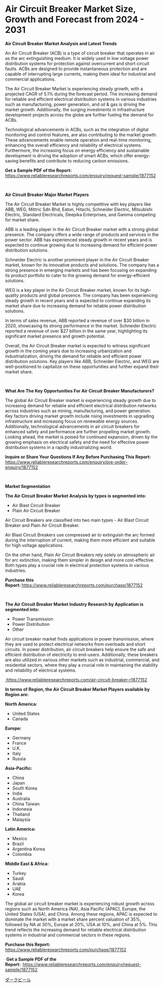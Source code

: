 <p><h1>Air Circuit Breaker Market Size, Growth and Forecast from 2024 - 2031</h1></p><p><strong>Air Circuit Breaker Market Analysis and Latest Trends</strong></p>
<p><p>An Air Circuit Breaker (ACB) is a type of circuit breaker that operates in air as the arc extinguishing medium. It is widely used in low voltage power distribution systems for protection against overcurrent and short circuit faults. ACBs are designed to provide instantaneous protection and are capable of interrupting large currents, making them ideal for industrial and commercial applications.</p><p>The Air Circuit Breaker Market is experiencing steady growth, with a projected CAGR of 5.1% during the forecast period. The increasing demand for reliable and efficient electrical distribution systems in various industries such as manufacturing, power generation, and oil & gas is driving the market growth. Additionally, the surging investments in infrastructure development projects across the globe are further fueling the demand for ACBs.</p><p>Technological advancements in ACBs, such as the integration of digital monitoring and control features, are also contributing to the market growth. These advancements enable remote operation and real-time monitoring, enhancing the overall efficiency and reliability of electrical systems. Furthermore, the increasing focus on energy efficiency and sustainable development is driving the adoption of smart ACBs, which offer energy-saving benefits and contribute to reducing carbon emissions.</p></p>
<p><strong>Get a Sample PDF of the Report:&nbsp;</strong> <a href="https://www.reliableresearchreports.com/enquiry/request-sample/1877152">https://www.reliableresearchreports.com/enquiry/request-sample/1877152</a></p>
<p>&nbsp;</p>
<p><strong>Air Circuit Breaker Major Market Players</strong></p>
<p><p>The Air Circuit Breaker Market is highly competitive with key players like ABB, WEG, Mittric Sdn Bhd, Eaton, Hitachi, Schneider Electric, Mitsubishi Electric, Standard Electricals, Deepika Enterprises, and Gamma competing for market share. </p><p>ABB is a leading player in the Air Circuit Breaker market with a strong global presence. The company offers a wide range of products and services in the power sector. ABB has experienced steady growth in recent years and is expected to continue growing due to increasing demand for efficient power distribution solutions.</p><p>Schneider Electric is another prominent player in the Air Circuit Breaker market, known for its innovative products and solutions. The company has a strong presence in emerging markets and has been focusing on expanding its product portfolio to cater to the growing demand for energy-efficient solutions.</p><p>WEG is a key player in the Air Circuit Breaker market, known for its high-quality products and global presence. The company has been experiencing steady growth in recent years and is expected to continue expanding its market share due to increasing demand for reliable power distribution solutions.</p><p>In terms of sales revenue, ABB reported a revenue of over $30 billion in 2020, showcasing its strong performance in the market. Schneider Electric reported a revenue of over $27 billion in the same year, highlighting its significant market presence and growth potential.</p><p>Overall, the Air Circuit Breaker market is expected to witness significant growth in the coming years due to increasing urbanization and industrialization, driving the demand for reliable and efficient power distribution solutions. Key players like ABB, Schneider Electric, and WEG are well-positioned to capitalize on these opportunities and further expand their market share.</p></p>
<p>&nbsp;</p>
<p><strong>What Are The Key Opportunities For Air Circuit Breaker Manufacturers?</strong></p>
<p><p>The global Air Circuit Breaker market is experiencing steady growth due to increasing demand for reliable and efficient electrical distribution networks across industries such as mining, manufacturing, and power generation. Key factors driving market growth include rising investments in upgrading infrastructure and increasing focus on renewable energy sources. Additionally, technological advancements in air circuit breakers for enhanced safety and performance are further propelling market growth. Looking ahead, the market is poised for continued expansion, driven by the growing emphasis on electrical safety and the need for effective power distribution systems in a rapidly industrializing world.</p></p>
<p><strong>Inquire or Share Your Questions If Any Before Purchasing This Report:</strong> <a href="https://www.reliableresearchreports.com/enquiry/pre-order-enquiry/1877152">https://www.reliableresearchreports.com/enquiry/pre-order-enquiry/1877152</a></p>
<p>&nbsp;</p>
<p><strong>Market Segmentation</strong></p>
<p><strong>The Air Circuit Breaker Market Analysis by types is segmented into:</strong></p>
<p><ul><li>Air Blast Circuit Breaker</li><li>Plain Air Circuit Breaker</li></ul></p>
<p><p>Air Circuit Breakers are classified into two main types - Air Blast Circuit Breaker and Plain Air Circuit Breaker. </p><p>Air Blast Circuit Breakers use compressed air to extinguish the arc formed during the interruption of current, making them more efficient and suitable for high voltage applications. </p><p>On the other hand, Plain Air Circuit Breakers rely solely on atmospheric air for arc extinction, making them simpler in design and more cost-effective. Both types play a crucial role in electrical protection systems in various industries.</p></p>
<p><strong>Purchase this Report:&nbsp;</strong><a href="https://www.reliableresearchreports.com/purchase/1877152">https://www.reliableresearchreports.com/purchase/1877152</a></p>
<p>&nbsp;</p>
<p><strong>The Air Circuit Breaker Market Industry Research by Application is segmented into:</strong></p>
<p><ul><li>Power Transmission</li><li>Power Distribution</li><li>Other</li></ul></p>
<p><p>Air circuit breaker market finds applications in power transmission, where they are used to protect electrical networks from overloads and short circuits. In power distribution, air circuit breakers help ensure the safe and efficient distribution of electricity to end-users. Additionally, these breakers are also utilized in various other markets such as industrial, commercial, and residential sectors, where they play a crucial role in maintaining the stability and reliability of electrical systems.</p></p>
<p><a href="https://www.reliableresearchreports.com/air-circuit-breaker-r1877152">&nbsp;https://www.reliableresearchreports.com/air-circuit-breaker-r1877152</a></p>
<p><strong>In terms of Region, the Air Circuit Breaker Market Players available by Region are:</strong></p>
<p>
    <p> <strong> North America: </strong>
        <ul>
            <li>United States</li>
            <li>Canada</li>
        </ul>
        </p> 
    <p> <strong> Europe: </strong>
        <ul>
            <li>Germany</li>
            <li>France</li>
            <li>U.K.</li>
            <li>Italy</li>
            <li>Russia</li>
        </ul>
        </p> 
    <p> <strong> Asia-Pacific: </strong>
        <ul>
            <li>China</li>
            <li>Japan</li>
            <li>South Korea</li>
            <li>India</li>
            <li>Australia</li>
            <li>China Taiwan</li>
            <li>Indonesia</li>
            <li>Thailand</li>
            <li>Malaysia</li>
        </ul>
        </p> 
    <p> <strong> Latin America: </strong>
        <ul>
            <li>Mexico</li>
            <li>Brazil</li>
            <li>Argentina Korea</li>
            <li>Colombia</li>
        </ul>
        </p> 
    <p> <strong> Middle East & Africa: </strong>
        <ul>
            <li>Turkey</li>
            <li>Saudi</li>
            <li>Arabia</li>
            <li>UAE</li>
            <li>Korea</li>
        </ul>
    </p>
    </p>
<p><p>The global air circuit breaker market is experiencing robust growth across regions such as North America (NA), Asia Pacific (APAC), Europe, the United States (USA), and China. Among these regions, APAC is expected to dominate the market with a market share percent valuation of 35%, followed by NA at 30%, Europe at 20%, USA at 10%, and China at 5%. This trend reflects the increasing demand for reliable electrical distribution systems in industrial and commercial sectors in these regions.</p></p>
<p><strong>Purchase this Report: </strong><a href="https://www.reliableresearchreports.com/purchase/1877152">https://www.reliableresearchreports.com/purchase/1877152</a></p>
<p>&nbsp;<strong>Get a Sample PDF of the Report:&nbsp;&nbsp;</strong><a href="https://www.reliableresearchreports.com/enquiry/request-sample/1877152">https://www.reliableresearchreports.com/enquiry/request-sample/1877152</a></p>
<p><strong></strong></p>
<p><p><a href="https://github.com/lababdou/Market-Research-Report-List-3/blob/main/160841132794.md">ダークビール</a></p></p>